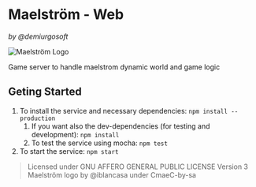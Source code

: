 Maelström - Web
=================
_by @demiurgosoft_

![Maelström Logo](https://raw.githubusercontent.com/demiurgosoft/maelstrom/master/logo/logo.jpg)

Game server to handle maelstrom dynamic world and game logic

## Geting Started
1. To install the service and necessary dependencies: `npm install --production`
	1. If you want also the dev-dependencies (for testing and development): `npm install`
	2. To test the service using mocha: `npm test`
2. To start the service: `npm start`


> Licensed under GNU AFFERO GENERAL PUBLIC LICENSE Version 3
> Maelström logo by @iblancasa under CmaeC-by-sa
